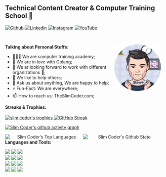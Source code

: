 <!-- Your title -->
## Technical Content Creator & Computer Training School 🚀

<!-- Your badges
You can use the website to generate badges: https://shields.io/
-->

[![Github](https://img.shields.io/badge/-Github-000?style=flat&logo=Github&logoColor=white)](https://github.com/TheSlimCoder)
[![Linkedin](https://img.shields.io/badge/-LinkedIn-blue?style=flat&logo=Linkedin&logoColor=white)](https://www.linkedin.com/company/slimcoder)
[![Instagram](https://img.shields.io/badge/-Instagram-c13584?style=flat&labelColor=c13584&logo=instagram&logoColor=white)](https://www.instagram.com/slimcoder)
[![YouTube](https://img.shields.io/badge/-Youtube-red?style=flat&logo=youtube&logoColor=white)](https://www.youtube.com/slimcoder)

&nbsp;

<!-- Any image aligned to the right. Beware the width -->
<img src="/imageonline-co-roundcorner.png" width="30%" align="right" alt="Github">

<!-- Talking about you -->
**Talking about Personal Stuffs:**

- 👨🏽‍💻 We are computer training academy;
- 🌱 We are in love with Golang; 
- 👯 We ar looking forward to work with different organizations 🤝;
- 🤔 We like to help others;
- 💬 Ask us about anything, We are happy to help;
- ⚡️ Fun-Fact: We are everywhere;
- 📫 How to reach us: TheSlimCoder.com;

**Streaks & Trophies:**
<br/>
<br/>
<a href="https://github.com/ryo-ma/github-profile-trophy"><img src="https://github-profile-trophy.vercel.app/?username=TheSlimCoder&theme=onedark&row=3&column=4" alt="slim coder's trophies" />
[![GitHub Streak](https://github-readme-streak-stats.herokuapp.com/?user=TheSlimCoder&theme=dark)](https://git.io/streak-stats)
 
 [![Slim Coder's github activity graph](https://activity-graph.herokuapp.com/graph?username=TheSlimCoder&theme=react-dark)](https://github.com/ashutosh00710/github-readme-actvity-graph) 
 <p align="center">
    <img width="50%" align="right" alt="Slim Coder's Github State" src="https://github-readme-stats.vercel.app/api?username=Theslimcoder&show_icons=true&hide_border=true&theme=dark" />
    <img width="50%" align="right" alt="Slim Coder's Top Languages" src="https://github-readme-stats.vercel.app/api/top-langs/?username=TheSlimCoder&layout=compact&theme=dark" />
 </p> 
 

  
**Languages and Tools:** 

<!-- Your github readme stats
You can use this api: https://github.com/anuraghazra/github-readme-stats
-->
<p>
      <!-- Your languages and tools. Be careful with the alignment. 
  You can use this sites to get logos: https://www.vectorlogo.zone or https://simpleicons.org/
  -->
  <code><img width="10%" src="https://www.vectorlogo.zone/logos/javascript/javascript-icon.svg"></code>
  <code><img width="10%" src="https://www.vectorlogo.zone/logos/typescriptlang/typescriptlang-icon.svg"></code>
  <code><img width="10%" src="https://www.vectorlogo.zone/logos/golang/golang-icon.svg"></code>
  <br />
  <code><img width="10%" src="https://www.vectorlogo.zone/logos/w3_html5/w3_html5-ar21.svg"></code>
  <code><img width="10%" src="https://www.vectorlogo.zone/logos/netlifyapp_watercss/netlifyapp_watercss-ar21.svg"></code>
  <code><img width="10%" src="https://www.vectorlogo.zone/logos/json/json-ar21.svg"></code>
  <br />
  <code><img width="10%" src="https://www.vectorlogo.zone/logos/mysql/mysql-ar21.svg"></code>
  <code><img width="10%" src="https://www.vectorlogo.zone/logos/sqlite/sqlite-ar21.svg"></code>
  <code><img width="10%" src="https://www.vectorlogo.zone/logos/firebase/firebase-ar21.svg"></code>
  <br />
  <code><img width="10%" src="https://www.vectorlogo.zone/logos/git-scm/git-scm-ar21.svg"></code>
  <code><img width="10%" src="https://www.vectorlogo.zone/logos/yaml/yaml-ar21.svg"></code>
  <code><img width="10%" src="https://www.vectorlogo.zone/logos/gnu_bash/gnu_bash-ar21.svg"></code>
  <br/>
  <br/>
  <br/>
  <!-- https://github.com/wesky93/views this is a clone of the hits -->
</p>
